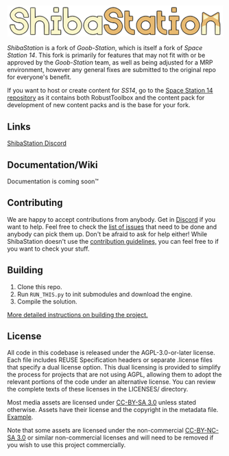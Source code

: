 <!--
SPDX-FileCopyrightText: 2017 PJB3005 <pieterjan.briers@gmail.com>
SPDX-FileCopyrightText: 2018 Pieter-Jan Briers <pieterjan.briers@gmail.com>
SPDX-FileCopyrightText: 2019 Ivan <silvertorch5@gmail.com>
SPDX-FileCopyrightText: 2019 Silver <silvertorch5@gmail.com>
SPDX-FileCopyrightText: 2020 Injazz <43905364+Injazz@users.noreply.github.com>
SPDX-FileCopyrightText: 2020 RedlineTriad <39059512+RedlineTriad@users.noreply.github.com>
SPDX-FileCopyrightText: 2020 Víctor Aguilera Puerto <zddm@outlook.es>
SPDX-FileCopyrightText: 2021 Paul Ritter <ritter.paul1@googlemail.com>
SPDX-FileCopyrightText: 2021 Swept <sweptwastaken@protonmail.com>
SPDX-FileCopyrightText: 2021 mirrorcult <lunarautomaton6@gmail.com>
SPDX-FileCopyrightText: 2022 Pieter-Jan Briers <pieterjan.briers+git@gmail.com>
SPDX-FileCopyrightText: 2022 ike709 <ike709@users.noreply.github.com>
SPDX-FileCopyrightText: 2023 iglov <iglov@avalon.land>
SPDX-FileCopyrightText: 2024 Aidenkrz <aiden@djkraz.com>
SPDX-FileCopyrightText: 2024 Kira Bridgeton <161087999+Verbalase@users.noreply.github.com>
SPDX-FileCopyrightText: 2024 Rares Popa <2606875+rarepops@users.noreply.github.com>
SPDX-FileCopyrightText: 2024 router <messagebus@vk.com>
SPDX-FileCopyrightText: 2025 Aiden <28298836+Aidenkrz@users.noreply.github.com>
SPDX-FileCopyrightText: 2025 Piras314 <p1r4s@proton.me>

SPDX-License-Identifier: AGPL-3.0-or-later
-->

<p align="center"> <img alt="ShibaStation" src="https://github.com/AstroDogeDX/ShibaStation-GS/blob/master/Resources/Textures/Logo/logo.png" /></p>

_ShibaStation_ is a fork of _Goob-Station_, which is itself a fork of _Space Station 14_. This fork is primarily for features that may not fit with or be approved by the _Goob-Station_ team, as well as being adjusted for a MRP environment, however any general fixes are submitted to the original repo for everyone's benefit.

If you want to host or create content for _SS14_, go to the [Space Station 14 repository](https://github.com/space-wizards/space-station-14) as it contains both RobustToolbox and the content pack for development of new content packs and is the base for your fork.

## Links

[ShibaStation Discord](https://discord.gg/yMQkrSdeWn)

## Documentation/Wiki

Documentation is coming soon™

## Contributing

We are happy to accept contributions from anybody. Get in [Discord](https://discord.gg/yMQkrSdeWn) if you want to help. Feel free to check the [list of issues](https://github.com/AstroDogeDX/ShibaStation-GS/issues) that need to be done and anybody can pick them up. Don't be afraid to ask for help either!
While ShibaStation doesn't use the [contribution guidelines,](https://docs.spacestation14.com/en/general-development/codebase-info/pull-request-guidelines.html) you can feel free to if you want to check your stuff.

## Building

1. Clone this repo.
2. Run `RUN_THIS.py` to init submodules and download the engine.
3. Compile the solution.

[More detailed instructions on building the project.](https://docs.goobstation.com/en/general-development/setup.html)

## License

All code in this codebase is released under the AGPL-3.0-or-later license. Each file includes REUSE Specification headers or separate .license files that specify a dual license option. This dual licensing is provided to simplify the process for projects that are not using AGPL, allowing them to adopt the relevant portions of the code under an alternative license. You can review the complete texts of these licenses in the LICENSES/ directory.

Most media assets are licensed under [CC-BY-SA 3.0](https://creativecommons.org/licenses/by-sa/3.0/) unless stated otherwise. Assets have their license and the copyright in the metadata file. [Example](https://github.com/space-wizards/space-station-14/blob/master/Resources/Textures/Objects/Tools/crowbar.rsi/meta.json).

Note that some assets are licensed under the non-commercial [CC-BY-NC-SA 3.0](https://creativecommons.org/licenses/by-nc-sa/3.0/) or similar non-commercial licenses and will need to be removed if you wish to use this project commercially.
